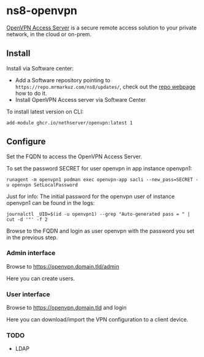 # ns8-openvpn

[OpenVPN Access Server](https://openvpn.net/access-server) is a secure remote access solution to your private network, in the cloud or on-prem.

## Install

Install via Software center:

  - Add a Software repository pointing to `https://repo.mrmarkuz.com/ns8/updates/`, check out the [repo webpage](https://repo.mrmarkuz.com) how to do it.
  - Install OpenVPN Access server via Software Center

To install latest version on CLI:

    add-module ghcr.io/nethserver/openvpn:latest 1

## Configure

Set the FQDN to access the OpenVPN Access Server.

To set the password SECRET for user openvpn in app instance openvpn1:

    runagent -m openvpn1 podman exec openvpn-app sacli --new_pass=SECRET -u openvpn SetLocalPassword

Just for info: The initial password for the openvpn user of instance openvpn1 can be found in the logs:

    journalctl _UID=$(id -u openvpn1) --grep "Auto-generated pass = " | cut -d '"' -f 2

Browse to the FQDN and login as user openvpn with the password you set in the previous step.

### Admin interface

Browse to https://openvpn.domain.tld/admin

Here you can create users.

### User interface

Browse to https://openvpn.domain.tld and login

Here you can download/import the VPN configuration to a client device.

### TODO

- LDAP